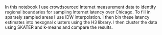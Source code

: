 In this notebook I use crowdsourced Internet measurement data to identify regional boundaries for sampling Internet latency over Chicago. To fill in sparsely sampled areas I use IDW interpolation. I then bin these latency estimates into hexognal clusters using the H3 library. I then cluster the data using SKATER and k-means and compare the results. 
